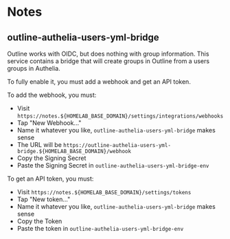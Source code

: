 # Notes

## outline-authelia-users-yml-bridge

Outline works with OIDC, but does nothing with group information. This service
contains a bridge that will create groups in Outline from a users groups in
Authelia.

To fully enable it, you must add a webhook and get an API token.

To add the webhook, you must:

- Visit `https://notes.${HOMELAB_BASE_DOMAIN}/settings/integrations/webhooks`
- Tap "New Webhook..."
- Name it whatever you like, `outline-authelia-users-yml-bridge` makes sense
- The URL will be `https://outline-authelia-users-yml-bridge.${HOMELAB_BASE_DOMAIN}/webhook`
- Copy the Signing Secret
- Paste the Signing Secret in `outline-authelia-users-yml-bridge-env`

To get an API token, you must:

- Visit `https://notes.${HOMELAB_BASE_DOMAIN}/settings/tokens`
- Tap "New token..."
- Name it whatever you like, `outline-authelia-users-yml-bridge` makes sense
- Copy the Token
- Paste the token in `outline-authelia-users-yml-bridge-env`
